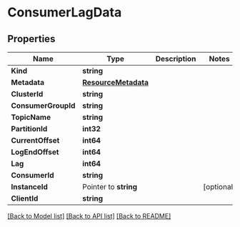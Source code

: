 # ConsumerLagData

## Properties

Name | Type | Description | Notes
------------ | ------------- | ------------- | -------------
**Kind** | **string** |  | 
**Metadata** | [**ResourceMetadata**](ResourceMetadata.md) |  | 
**ClusterId** | **string** |  | 
**ConsumerGroupId** | **string** |  | 
**TopicName** | **string** |  | 
**PartitionId** | **int32** |  | 
**CurrentOffset** | **int64** |  | 
**LogEndOffset** | **int64** |  | 
**Lag** | **int64** |  | 
**ConsumerId** | **string** |  | 
**InstanceId** | Pointer to **string** |  | [optional] 
**ClientId** | **string** |  | 

[[Back to Model list]](../README.md#documentation-for-models) [[Back to API list]](../README.md#documentation-for-api-endpoints) [[Back to README]](../README.md)


